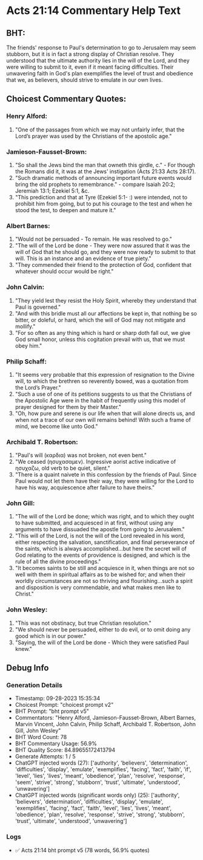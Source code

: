 # Acts 21:14 Commentary Help Text

## BHT:
The friends' response to Paul's determination to go to Jerusalem may seem stubborn, but it is in fact a strong display of Christian resolve. They understood that the ultimate authority lies in the will of the Lord, and they were willing to submit to it, even if it meant facing difficulties. Their unwavering faith in God's plan exemplifies the level of trust and obedience that we, as believers, should strive to emulate in our own lives.

## Choicest Commentary Quotes:
### Henry Alford:
1. "One of the passages from which we may not unfairly infer, that the Lord’s prayer was used by the Christians of the apostolic age."

### Jamieson-Fausset-Brown:
1. "So shall the Jews bind the man that owneth this girdle, c." - For though the Romans did it, it was at the Jews' instigation (Acts 21:33 Acts 28:17).
2. "Such dramatic methods of announcing important future events would bring the old prophets to remembrance." - compare Isaiah 20:2; Jeremiah 13:1; Ezekiel 5:1, &c.
3. "This prediction and that at Tyre (Ezekiel 5:1- :) were intended, not to prohibit him from going, but to put his courage to the test and when he stood the test, to deepen and mature it."

### Albert Barnes:
1. "Would not be persuaded - To remain. He was resolved to go."
2. "The will of the Lord be done - They were now assured that it was the will of God that he should go, and they were now ready to submit to that will. This is an instance and an evidence of true piety."
3. "They commended their friend to the protection of God, confident that whatever should occur would be right."

### John Calvin:
1. "They yield lest they resist the Holy Spirit, whereby they understand that Paul is governed."
2. "And with this bridle must all our affections be kept in, that nothing be so bitter, or doleful, or hard, which the will of God may not mitigate and mollify."
3. "For so often as any thing which is hard or sharp doth fall out, we give God small honor, unless this cogitation prevail with us, that we must obey him."

### Philip Schaff:
1. "It seems very probable that this expression of resignation to the Divine will, to which the brethren so reverently bowed, was a quotation from the Lord’s Prayer."
2. "Such a use of one of its petitions suggests to us that the Christians of the Apostolic Age were in the habit of frequently using this model of prayer designed for them by their Master."
3. "Oh, how pure and serene is our life when that will alone directs us, and when not a trace of our own will remains behind! With such a frame of mind, we become like unto God."

### Archibald T. Robertson:
1. "Paul's will (καρδια) was not broken, not even bent."
2. "We ceased  (ησυχασαμεν). Ingressive aorist active indicative of ησυχαζω, old verb to be quiet, silent."
3. "There is a quaint naivete in this confession by the friends of Paul. Since Paul would not let them have their way, they were willing for the Lord to have his way, acquiescence after failure to have theirs."

### John Gill:
1. "The will of the Lord be done; which was right, and to which they ought to have submitted, and acquiesced in at first, without using any arguments to have dissuaded the apostle from going to Jerusalem."
2. "This will of the Lord, is not the will of the Lord revealed in his word, either respecting the salvation, sanctification, and final perseverance of the saints, which is always accomplished...but here the secret will of God relating to the events of providence is designed, and which is the rule of all the divine proceedings."
3. "It becomes saints to be still and acquiesce in it, when things are not so well with them in spiritual affairs as to be wished for; and when their worldly circumstances are not so thriving and flourishing...such a spirit and disposition is very commendable, and what makes men like to Christ."

### John Wesley:
1. "This was not obstinacy, but true Christian resolution."
2. "We should never be persuaded, either to do evil, or to omit doing any good which is in our power."
3. "Saying, the will of the Lord be done - Which they were satisfied Paul knew."


## Debug Info
### Generation Details
- Timestamp: 09-28-2023 15:35:34
- Choicest Prompt: "choicest prompt v2"
- BHT Prompt: "bht prompt v5"
- Commentators: "Henry Alford, Jamieson-Fausset-Brown, Albert Barnes, Marvin Vincent, John Calvin, Philip Schaff, Archibald T. Robertson, John Gill, John Wesley"
- BHT Word Count: 78
- BHT Commentary Usage: 56.9%
- BHT Quality Score: 84.89655172413794
- Generate Attempts: 1 / 5
- ChatGPT injected words (27):
	['authority', 'believers', 'determination', 'difficulties', 'display', 'emulate', 'exemplifies', 'facing', 'fact', 'faith', 'if', 'level', 'lies', 'lives', 'meant', 'obedience', 'plan', 'resolve', 'response', 'seem', 'strive', 'strong', 'stubborn', 'trust', 'ultimate', 'understood', 'unwavering']
- ChatGPT injected words (significant words only) (25):
	['authority', 'believers', 'determination', 'difficulties', 'display', 'emulate', 'exemplifies', 'facing', 'fact', 'faith', 'level', 'lies', 'lives', 'meant', 'obedience', 'plan', 'resolve', 'response', 'strive', 'strong', 'stubborn', 'trust', 'ultimate', 'understood', 'unwavering']

### Logs
- ✅ Acts 21:14 bht prompt v5 (78 words, 56.9% quotes)